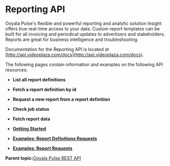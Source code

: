# Reporting API

Ooyala Pulse's flexible and powerful reporting and analytic solution Insight offers true real-time access to your data. Custom report templates can be built for all invoicing and periodical updates to advertisers and stakeholders. Reports are great for business intelligence and troubleshooting.

Documentation for the Reporting API is located at [http://api.videoplaza.com/docs](http://api.videoplaza.com/docs).

The following pages contain information and examples on the following API resources:

-   **List all report definitions**
-   **Fetch a report definition by id**
-   **Request a new report from a report definition**
-   **Check job status**
-   **Fetch report data**

-   **[Getting Started](../../../oadtech/ad_serving/dg/rest_reporting_api_getting_started.md)**  

-   **[Examples: Report Definitions Requests](../../../oadtech/ad_serving/dg/rest_reporting_api_examples_report_definitions.md)**  

-   **[Examples: Report Requests](../../../oadtech/ad_serving/dg/rest_reporting_api_examples_get_reports.md)**  


**Parent topic:**[Ooyala Pulse REST API](../../../oadtech/ad_serving/dg/ad_serving_api.md)

